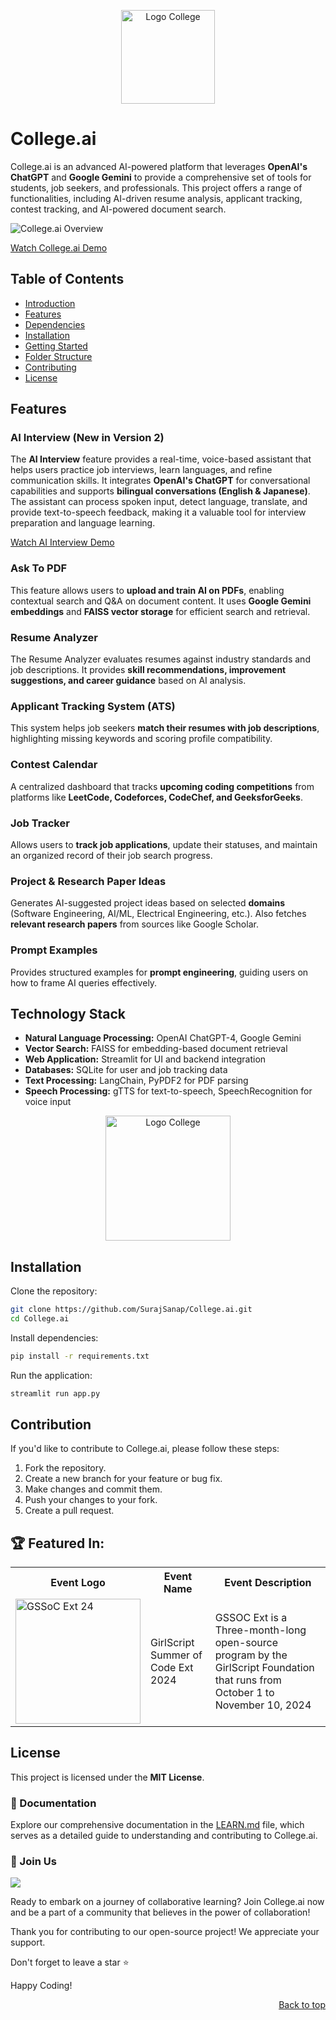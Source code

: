 <p align="center">
  <img src="https://github.com/user-attachments/assets/93d7b577-f653-4507-9b9e-3dcb04114c44" alt="Logo College" width="150">
</p>

# College.ai

College.ai is an advanced AI-powered platform that leverages **OpenAI's ChatGPT** and **Google Gemini** to provide a comprehensive set of tools for students, job seekers, and professionals. This project offers a range of functionalities, including AI-driven resume analysis, applicant tracking, contest tracking, and AI-powered document search.

![College.ai Overview](https://github.com/SurajSanap/College.ai-main/assets/101057653/f5923134-c4c1-4586-975b-3247675bb475)

[Watch College.ai Demo](https://youtu.be/K2QHmboTf8o?si=42LbPMeTPQYCDgNX)


## Table of Contents
- [Introduction](#introduction)
- [Features](#features)
- [Dependencies](#dependencies)
- [Installation](#installation)
- [Getting Started](#getting-started)
- [Folder Structure](#folder-structure)
- [Contributing](#contributing)
- [License](#license)

  
## Features

### AI Interview (New in Version 2)

The **AI Interview** feature provides a real-time, voice-based assistant that helps users practice job interviews, learn languages, and refine communication skills. It integrates **OpenAI's ChatGPT** for conversational capabilities and supports **bilingual conversations (English & Japanese)**. The assistant can process spoken input, detect language, translate, and provide text-to-speech feedback, making it a valuable tool for interview preparation and language learning.

[Watch AI Interview Demo](https://youtu.be/K2QHmboTf8o?si=42LbPMeTPQYCDgNX)

### Ask To PDF

This feature allows users to **upload and train AI on PDFs**, enabling contextual search and Q&A on document content. It uses **Google Gemini embeddings** and **FAISS vector storage** for efficient search and retrieval.

### Resume Analyzer

The Resume Analyzer evaluates resumes against industry standards and job descriptions. It provides **skill recommendations, improvement suggestions, and career guidance** based on AI analysis.

### Applicant Tracking System (ATS)

This system helps job seekers **match their resumes with job descriptions**, highlighting missing keywords and scoring profile compatibility.

### Contest Calendar

A centralized dashboard that tracks **upcoming coding competitions** from platforms like **LeetCode, Codeforces, CodeChef, and GeeksforGeeks**.

### Job Tracker

Allows users to **track job applications**, update their statuses, and maintain an organized record of their job search progress.

### Project & Research Paper Ideas

Generates AI-suggested project ideas based on selected **domains** (Software Engineering, AI/ML, Electrical Engineering, etc.). Also fetches **relevant research papers** from sources like Google Scholar.

### Prompt Examples

Provides structured examples for **prompt engineering**, guiding users on how to frame AI queries effectively.

## Technology Stack

- **Natural Language Processing:** OpenAI ChatGPT-4, Google Gemini
- **Vector Search:** FAISS for embedding-based document retrieval
- **Web Application:** Streamlit for UI and backend integration
- **Databases:** SQLite for user and job tracking data
- **Text Processing:** LangChain, PyPDF2 for PDF parsing
- **Speech Processing:** gTTS for text-to-speech, SpeechRecognition for voice input

<p align="center">
  <img src="https://github.com/user-attachments/assets/ae9f4fbc-263c-4989-8a78-27290b10e231" alt="Logo College" width="200">
</p>


## Installation

Clone the repository:

```bash
git clone https://github.com/SurajSanap/College.ai.git
cd College.ai
```

Install dependencies:

```bash
pip install -r requirements.txt
```

Run the application:

```bash
streamlit run app.py
```


## Contribution

If you'd like to contribute to College.ai, please follow these steps:

1. Fork the repository.
2. Create a new branch for your feature or bug fix.
3. Make changes and commit them.
4. Push your changes to your fork.
5. Create a pull request.

   
## 🏆 Featured In:

<table>
<tr>
      <th>Event Logo</th>
      <th>Event Name</th>
      <th>Event Description</th>
    </tr>
    <tr>
        <td><img src="https://user-images.githubusercontent.com/63473496/213306279-338f7ce9-9a9f-4427-8c2a-3e344874498f.png#gh-dark-mode-only" width="200" height="auto" loading="lazy" alt="GSSoC Ext 24"/></td>
        <td>GirlScript Summer of Code Ext 2024</td>
        <td>GSSOC Ext is a Three-month-long open-source program by the GirlScript Foundation that runs from October 1 to November 10, 2024</td> 
    </tr>
   <tr>
</table>

## License

This project is licensed under the **MIT License**.

### 📄 Documentation

Explore our comprehensive documentation in the [LEARN.md](https://github.com/SurajSanap/College.ai-main/blob/main/Learn.md) file, which serves as a detailed guide to understanding and contributing to College.ai.

### 🌟 Join Us 

<a href="https://github.com/SurajSanap/College.ai-main/graphs/contributors">
  <img src="https://contrib.rocks/image?repo=SurajSanap/College.ai-main" />
</a>

Ready to embark on a journey of collaborative learning? Join College.ai now and be a part of a community that believes in the power of collaboration!

Thank you for contributing to our open-source project! We appreciate your support.

Don't forget to leave a star ⭐

Happy Coding!

<p align="right"><a href="#top">Back to top</a></p>

